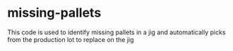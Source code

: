 # missing-pallets

This code is used to identify missing pallets in a jig and automatically picks from the production lot to replace on the jig
